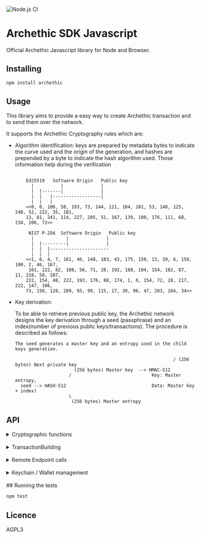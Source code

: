 ![Node.js CI](https://github.com/archethic-foundation/libjs/workflows/Node.js%20CI/badge.svg?branch=master)


# Archethic SDK Javascript

Official Archethic Javascript library for Node and Browser.

## Installing

```bash
npm install archethic
```

## Usage

This library aims to provide a easy way to create Archethic transaction and to send them over the network.

It supports the Archethic Cryptography rules which are:

- Algorithm identification: keys are prepared by metadata bytes to indicate the curve used and the origin of the generation, and hashes are prepended by a byte to indicate the hash algorithm used. 
  Those information help during the verification
  
  ```

      Ed25519   Software Origin   Public key
        |          |              |
        |  |-------|              |
        |  |   |------------------|        
        |  |   |     
      <<0, 0, 106, 58, 193, 73, 144, 121, 104, 101, 53, 140, 125, 240, 52, 222, 35, 181,
      13, 81, 241, 114, 227, 205, 51, 167, 139, 100, 176, 111, 68, 234, 206, 72>>

       NIST P-256  Software Origin   Public key
        |            |              |
        |  |---------|              |
        |  |  |----------------------
        |  |  |    
      <<1, 0, 4, 7, 161, 46, 148, 183, 43, 175, 150, 13, 39, 6, 158, 100, 2, 46, 167,
       101, 222, 82, 108, 56, 71, 28, 192, 188, 104, 154, 182, 87, 11, 218, 58, 107,
      222, 154, 48, 222, 193, 176, 88, 174, 1, 6, 154, 72, 28, 217, 222, 147, 106,
      73, 150, 128, 209, 93, 99, 115, 17, 39, 96, 47, 203, 104, 34>>
  ```
  
- Key derivation:
  
    To be able to retrieve previous public key, the Archethic network designs the key derivation through a seed (passphrase) and an index(number of
     previous public keys/transactions).
    The procedure is described as follows:
    
    ```
    The seed generates a master key and an entropy used in the child keys generation.

                                                               / (256 bytes) Next private key
                          (256 bytes) Master key  --> HMAC-512
                        /                              Key: Master entropy,
      seed --> HASH-512                                Data: Master key + index)
                        \
                         (256 bytes) Master entropy

    ```  
   
## API

  <details>
  <summary>Cryptographic functions</summary>
  <br/>

  #### deriveKeyPair(seed, index, curve)

  It creates a new keypair into hexadecimal format

  - `seed` is hexadecimal encoding or Uint8Array representing the transaction chain seed to be able to derive and generate the keys
  - `index` is the number of transactions in the chain, to generate the actual and the next public key (see below the cryptography section)
  - `curve` is the elliptic curve to use for the key generation (can be "ed25519", "P256", "secp256k1") - default to: "ed25519"

  ```js
  const archethic = require("archethic")
  const { publicKey: publicKey, privateKey: privateKey} = archethic.deriveKeyPair("mysuperpassphraseorseed", 0)
  // publicKey => 0100048cac473e46edd109c3ef59eec22b9ece9f99a2d0dce1c4ccb31ce0bacec4a9ad246744889fb7c98ea75c0f0ecd60002c07fae92f23382669ca9aff1339f44216 
  ```

  #### deriveAddress(seed, index, curve, hashAlgo)

  It creates a transaction address by extract the public key from the key derivation and hash it into a hexadecimal format

  - `seed` is hexadecimal encoding or Uint8Array representing the transaction chain seed to be able to derive and generate the keys
  - `index` is the number of transactions in the chain, to generate the actual and the next public key (see below the cryptography section)
  - `curve` is the elliptic curve to use for the key generation (can be "ed25519", "P256", "secp256k1") - Default to "ed25519"
  - `hashAlgo` is the hash algorithm to create the address (can be "sha256", "sha512", "sha3-256", "sha3-512", "blake2b") - default to "sha256"

  ```js
  const archethic = require("archethic")
  const address = archethic.deriveAddress("mysuperpassphraseorseed", 0)
  // Address: 00004195d45987f33e5dcb71edfa63438d5e6add655b216acfdd31945d58210fe5d2
  ```

  It creates a new keypair and extract the public key into hexadecimal format

  - `seed` is hexadecimal encoding or Uint8Array representing the transaction chain seed to be able to derive and generate the keys
  - `index` is the number of transactions in the chain, to generate the actual and the next public key (see below the cryptography section)
  - `curve` is the elliptic curve to use for the key generation (can be "ed25519", "P256", "secp256k1")

  ```js
  const archethic = require("archethic")
  const publicKey = archethic.derivePublicKey("mysuperpassphraseorseed", 0)
  ```

  #### ecEncrypt(data, publicKey)
  Perform an ECIES encryption using a public key and a data
  
  - `data` Data to encrypt
  - `publicKey` Public key to derive a shared secret and for whom the content must be encrypted
  
  ```js
  const archethic = require('archethic')
  const cipher = archethic.ecEncrypt("dataToEncrypt","0000b1d3750edb9381c96b1a975a55b5b4e4fb37bfab104c10b0b6c9a00433ec4646")
  ```

  #### aesEncrypt(data, publicKey)
  Perform an AES encryption using a key and a data
  
  - `data` Data to encrypt
  - `key` Symmetric key
  
  ```js
  const archethic = require('archethic')
  const cipher = archethic.aesEncrypt("dataToEncrypt","0000b1d3750edb9381c96b1a975a55b5b4e4fb37bfab104c10b0b6c9a00433ec4646")
  ```
  </details>
  <br/>
  <details>
  <summary>TransactionBuilding</summary>
  <br/>
  
  `newTransactionBuilder(type)` creates a new instance of the transaction builder
  
  `type` is the string defining the type of transaction to generate ("keychain", "keychain_access", "transfer", "hosting", "code_proposal", "code_approval", "nft")
  
  The transaction builder instance contains the following methods:
  
  #### setCode(code)
  Add the code in the `data.code` section of the transaction
  `code` is a string defining the smart contract
  
  #### setContent(content)
  Add the content in the `data.content` section of the transaction
  `content` is a string defining the smart contract
  
  #### addOwnership(secret, authorizedKeys)
  Add an ownership in the `data.ownerships` section of the transaction with a secret and its related authorized public keys to be able to decrypt it.
  This aims to prove the ownership or the delegatation of some secret to a given list of public keys.

  `secret` is the hexadecimal encoding or Uint8Array representing the encrypted secret
  `authorizedKeys` is a list of object represented by 
    - `publicKey` is the hexadecimal encoding or Uint8Array representing the public key
    - `encryptedSecretKey` is the hexadecimal encoding or Uint8Array representing the secret key encrypted with the public key (see `ecEncrypt`)
  
  #### addUCOTransfer(to, amount)
  Add a UCO transfer to the `data.ledger.uco.transfers` section of the transaction
  - `to` is hexadecimal encoding or Uint8Array representing the transaction address (recipient) to receive the funds
  - `amount` is the number of uco to send (float)

  #### addNFTTransfer(to, amount, nft_address)
  Add a NFT transfer to the `data.ledger.nft.transfers` section of the transaction
  - `to` is hexadecimal encoding or Uint8Array representing the transaction address (recipient) to receive the funds
  - `amount` is the number of uco to send (float)
  - `nft_address` is hexadecimal encoding or Uint8Array representing the NFT address to spend

  #### addRecipient(to)
  Add a recipient (for non UCO transfers, ie. smart contract interaction) to the `data.recipient` section of the transaction
  - `to` is hexadecimal encoding or Uint8Array representing the transaction address (recipient)
  
  #### build(seed, index, curve, hashAlgo)
  Generate `address`, `previousPublicKey`, `previousSignature` of the transaction and 
  serialize it using a custom binary protocol.
  
  - `seed` is hexadecimal encoding or Uint8Array representing the transaction chain seed to be able to derive and generate the keys
  - `index` is the number of transactions in the chain, to generate the actual and the next public key (see below the cryptography section)
  - `curve` is the elliptic curve to use for the key generation (can be "ed25519", "P256", "secp256k1") - default o "P256"
  - `hashAlgo` is the hash algorithm to use to generate the address (can be "sha256", "sha512", "sha3-256", "sha3-512", "bake2b") - default to "sha256"
  
  ```js
  const archethic = require('archethic')
  const tx = archethic.newTransactionBuilder("transfer")
    .addUCOTransfer("0000b1d3750edb9381c96b1a975a55b5b4e4fb37bfab104c10b0b6c9a00433ec4646", 0.420) 
    .build("mysuperpassphraseorseed", 0) 
  ```

  #### originSign(privateKey)
  Sign the transaction with an origin device private key

   - `privateKey` is hexadecimal encoding or Uint8Array representing the private key to generate the origin signature to able to perform the ProofOfWork and authorize the transaction

  ```js
  const archethic = require('archethic')
  const tx = archethic.newTransactionBuilder("transfer")
    .addUCOTransfer("0000b1d3750edb9381c96b1a975a55b5b4e4fb37bfab104c10b0b6c9a00433ec4646", 0.420) 
    .build("mysuperpassphraseorseed", 0) 
    .originSign(originPrivateKey)
  ```
  #### toJSON()
  Export the transaction generated into JSON

  ```js
  const archethic = require('archethic')
  const txJSON = archethic.newTransactionBuilder("transfer")
    .addUCOTransfer("0000b1d3750edb9381c96b1a975a55b5b4e4fb37bfab104c10b0b6c9a00433ec4646", 0.420) 
    .build("mysuperpassphraseorseed", 0) 
    .toJSON()
  ```
  ### Interacting with other signer (hardware for exemple)

  #### previousSignaturePayload()
  Get the an Uint8Array payload to be signed with user seed

  ```js
  const archethic = require('archethic')
  const tx = archethic.newTransactionBuilder("transfer")
    .addUCOTransfer("0000b1d3750edb9381c96b1a975a55b5b4e4fb37bfab104c10b0b6c9a00433ec4646", 0.420) 

    const signaturePayload = tx.previousSignaturePayload()
  ```
  #### setPreviousSignatureAndPreviousPublicKey(prevSign, prevPubKey)
  Setter method for the previous signature and previous public key.

  - `prevSign` is hexadecimal encoding or Uint8Array previous signature of the transaction
  - `prevPubKey` is hexadecimal encoding or Uint8Array previous public key of the transaction

  ```js
  const archethic = require('archethic')
  const tx = archethic.newTransactionBuilder("transfer")
    .addUCOTransfer("0000b1d3750edb9381c96b1a975a55b5b4e4fb37bfab104c10b0b6c9a00433ec4646", 0.420)

    const signaturePayload = tx.previousSignaturePayload()
    const prevSign = someFunctionToGetSignature(signaturePayload)
    const prevPubKey = someFunctionToGetPubKey()
    tx.setPreviousSignatureAndPreviousPublicKey(prevSign, prevPubKey)
  ```
  #### setAddress(address)
  Setter method for the address of the transaction.

  ```js
  const archethic = require('archethic')
  const tx = archethic.newTransactionBuilder("transfer")
    .addUCOTransfer("0000b1d3750edb9381c96b1a975a55b5b4e4fb37bfab104c10b0b6c9a00433ec4646", 0.420)

    const txAddress = someFunctionToGetTxAddress()
    tx.setAddress(txAddress)
  ```
  #### originSignaturePayload()
  Get the an Uint8Array payload to be signed with the origin private key

  ```js
  const archethic = require('archethic')
  const tx = archethic.newTransactionBuilder("transfer")
    .addUCOTransfer("0000b1d3750edb9381c96b1a975a55b5b4e4fb37bfab104c10b0b6c9a00433ec4646", 0.420) 

    const originPayload = tx.originSignaturePayload()
  ```
  #### setOriginSign(signature)
  Setter method for the originSignature of the transaction.

  ```js
  const archethic = require('archethic')
  const tx = archethic.newTransactionBuilder("transfer")
    .addUCOTransfer("0000b1d3750edb9381c96b1a975a55b5b4e4fb37bfab104c10b0b6c9a00433ec4646", 0.420) 
    .build("mysuperpassphraseorseed", 0) 

    const originPayload = tx.originSignaturePayload()
    const originSignature = someFunctionToGetSignature(originPayload)
    tx.setOriginSign(originSignature)
  ```
  </details>
  <br/>
  <details>
  <summary>Remote Endpoint calls</summary>
  <br/>
  #### getOriginKey(endpoint, authorizedPublicKey, privateKey)
  Query a node to get the origin private key encrypted by the `authorizedPublicKey`. This origin private key is used to sign the transaction (see originSign).

  - `endpoint` is the HTTP URL to a Archethic node
  - `authorizedPublicKey` is the public key which encode the origin private key. Default value is set to the genesis origin public key of the network.
  - `privateKey` is the private key corresponding to the `authorizedPublicKey` needed to decrypt the origin private key secret. Default value is set to the genesis origin private key of the network.

  Return is the origin private key.

  Getting the default origin Key :
  ```js
  const archethic = require('archethic')
  const originPrivateKey = archethic.getOriginKey("https://testnet.archethic.net")
  const tx = archethic.newTransactionBuilder("transfer")
  ...
  tx.originSign(originPrivateKey)
  ```
  Getting another origin key :
  ```js
  const archethic = require('archethic')

  const authPublicKey = '0001be992817b7db9807b1df5faa6bb23036e1f2189eeaab0e1f1260ede8642ecc76'
  const privateKey = '0001621d7c3bb971a245959679bf0879822a4df60c95c8f7f2193352d85498840b7d'

  const originPrivateKey = archethic.getOriginKey("https://testnet.archethic.net", authPublicKey, privateKey)
  const tx = archethic.newTransactionBuilder("transfer")
  ...
  tx.originSign(originPrivateKey)
  ```
  #### sendTransaction(tx, endpoint)
  Dispatch  the transaction to a node by serializing a GraphQL request
  
  - `tx` represent the built transaction from the **transactionBuilder**
  - `endpoint` is the HTTP URL to a Archethic node (acting as welcome node)

  Returns
  
  ```js
  {
    address: "..."
    status: "pending"
  }
  ```

  ```js
  const archethic = require('archethic')
  tx = ...
  const result = await archethic.sendTransaction(tx, "https://testnet.archethic.net")
  ```

  #### waitConfirmations(address, endpoint)
  It's awaiting asynchronously the transaction confirmations of the replication
  
  An handler is required which supports the observer design pattern. An replication confirmation will emit the handler function with the new number of replication number.   
  
  ```js
  const archethic = require('archethic')
  tx = ...
  await archethic.sendTransaction(tx, "https://testnet.archethic.net")
  archethic.waitConfirmations(tx.address, "https://testnet.archethic.net", function(nbConfirmations) {
    console.log(nbConfirmations)
  })
  ```

  #### getTransactionIndex(address, endpoint)
  Query a node to find the length of the chain to retrieve the transaction index
  
  - `address` Transaction address (in hexadecimal)
  - `endpoint` Node endpoint

  ```js
  const archethic = require('archethic')
  const index = archethic.getTransactionIndex("00b1d3750edb9381c96b1a975a55b5b4e4fb37bfab104c10b0b6c9a00433ec4646", "https://testnet.archethic.net")
  // 0
  ```

  #### getStorageNoncePublicKey(endpoint)
  Query a node to find the public key of the shared storage node key
  
  - `endpoint` Node endpoint

  ```js
  const archethic = require('archethic')
  const index = archethic.getStorageNoncePublicKey("https://testnet.archethic.net")
  // 00b1d3750edb9381c96b1a975a55b5b4e4fb37bfab104c10b0b6c9a00433ec4646
  ```

  #### getTransactionFee(tx, endpoint)
  Query a node to fetch the tx fee for a given transaction
  
  - `tx` Generated transaction
  - `endpoint` Node endpoint
  
  ```js
  const archethic = require('archethic')
  const tx = ...
  const { fee: fee } = await archethic.getTransactionFee(tx, "https://testnet.archethic.net")
  ```

  #### getTransactionOwnerships(address, endpoint)
  Query a node to find the ownerships (secrets and authorized keys) to given transaction's address

  - `address`: Transaction's address
  - `endpoint`: Node endpoint

  ```js
  const archethic = require('archethic')
  const ownerships = await archethic.getTransactionOwnerships(tx.address, "https://testnet.archethic.net")
  console.log(ownerships)
  [
    {
      secret: "...",
      authorizedPublicKeys: [
        {
          publicKey: "...",
          encryptedSecretKey: ""
        }
      ] 
    }
  ]
  ```
  </details>
  <br/>
  <details>
  <summary>Keychain / Wallet management</summary>
  <br/>
  #### newKeychainTransaction(seed, authorizedPublicKeys, originPrivateKey)
  Creates a new transaction to build a keychain by embedding the on-chain encrypted wallet.

  - `seed` Keychain's seed
  - `authorizedPublicKeys` List of authorized public keys able to decrypt the wallet
  - `originPrivateKey` Key to make the origin signature of the transaction

  #### newAccessKeychainTransaction(seed, keychainAddress, originPrivateKey)
  Creates a new keychain access transaction to allow a seed and its key to access a keychain

  - `seed` Keychain access's seed
  - `keychainAddress` Keychain's tx address
  - `originPrivateKey` Key to make the origin signature of the transaction  

  #### getKeychain(seed, endpoint)
  Retrieve a keychain from the keychain access transaction and decrypt the wallet to retrieve the services associated

  - `seed` Keychain access's seed
  - `endpoint` Node endpoint

  ```js
  const archethic = require('archethic')
  const keychain = await archethic.getKeychain(accessKeychainSeed, "https://testnet.archethic.net")
  console.log(keychain)
  {
    version: 1,
    seed: "masterKeychainSeed",
    services: {
      uco: {
        derivationPath: "m/650'/0'/0'"
      }
    }
  }
  ```  

  Once retreived the keychain provide the following methods:

  ##### buildTransaction(tx, service, index)
  Generate `address`, `previousPublicKey`, `previousSignature` of the transaction and 
  serialize it using a custom binary protocol, based on the derivation path, curve and hash algo of the service given in param.
  
  - `tx` is an instance of `TransactionBuilder`
  - `service` is the service name to use for getting the derivation path, the curve and the hash algo
  - `index` is the number of transactions in the chain, to generate the actual and the next public key (see the cryptography section)

  Return is the signed `TransactionBuilder`. Notice that the function also sign the `TransactionBuilder` given in param, so getting the return is not mandatory

  ```js
  const endpoint = "https://testnet.archethic.net"
  
  const tx = archethic.newTransactionBuilder("transfert")
  .addUCOTransfert(...)
  const keychain = archethic.getKeychain(accessKeychainSeed, endpoint)

  const index = archethic.getTransactionIndex(
    keychain.deriveAddress("uco", 0),
    endpoint
  )
  /*const signedTx =*/ keychain.buildTransaction(tx, "uco", index)
  ```

  ##### deriveAddress(service, index)
  Derive an address for the given service at the index given

  - `service`: Service name to identify the derivation path to use
  - `index`: Chain index to derive (default to 0)

  ```js
  const keychain = await archethic.getKeychain(accessKeychainSeed, "https://testnet.archethic.net")
  const genesisUCOAddress = keychain.deriveAddress("uco", 0)
  ``` 

  ##### deriveKeypair(service, index)
  Derive a keypair for the given service at the index given

  - `service`: Service name to identify the derivation path to use
  - `index`: Chain index to derive (default to 0)
  
  ```js
  const keychain = await archethic.getKeychain(accessKeychainSeed, "https://testnet.archethic.net")
  const { publicKey } = keychain.deriveKeypair("uco", 0)
  ``` 

  ##### toDID()
  Return a Decentralized Identity document from the keychain. (This is used in the transaction's content of the keychain tx)

  ```js
  const keychain = await archethic.getKeychain(accessKeychainSeed, "https://testnet.archethic.net")
  const did  = keychain.toDID()
  console.log(did)
  {
    "@context": [
       "https://www.w3.org/ns/did/v1"
    ],
    "id": "did:archethic:keychain_address",
    "authentification": servicesMaterials, //list of public keys of the services
    "verificationMethod": servicesMaterials //list of public keys of the services
  }
  ```

  ##### addService(name, derivationPath, curve, hashAlgo)
  Add a service into the keychain

  - `name`: Name of the service to add
  - `derivationPath`: Crypto derivation path
  - `curve`: Elliptic curve to use
  - `hashAlgo`: Hash algo

  ```js
  const keychain = await archethic.getKeychain(accessKeychainSeed, "https://testnet.archethic.net")
  keychain.addService("nft1", "m/650'/1'/0'")
  console.log(keychain)
  {
    version: 1,
    seed: "mymasterseed",
    services: {
      uco: {
        derivationPath: "m/650'/0'/0'",
        curve: "ed25519",
        hashAlgo: "sha256"
      },
      nft1: {
        derivationPath: "m/650'/1'/0'",
        curve: "ed25519",
        hashAlgo: "sha256"
      }
    }
  }
  ```
  </details>
  <br/>
## Running the tests

```bash
npm test
```

## Licence

AGPL3
